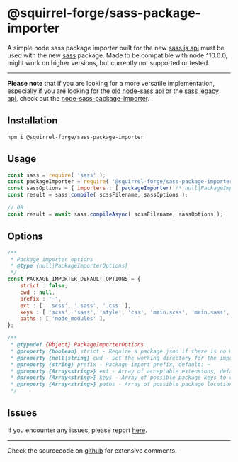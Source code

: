 # @squirrel-forge/sass-package-importer
A simple node sass package importer built for the new [sass js api](https://sass-lang.com/documentation/js-api) must be used with the new [sass](https://www.npmjs.com/package/sass) package.
Made to be compatible with node ^10.0.0, might work on higher versions, but currently not supported or tested.

---
**Please note** that if you are looking for a more versatile implementation, especially if you are looking for the [old node-sass api](https://www.npmjs.com/package/node-sass) or the [sass legacy api](https://sass-lang.com/documentation/js-api#legacy-api), check out the [node-sass-package-importer](https://www.npmjs.com/package/node-sass-package-importer).

## Installation

```
npm i @squirrel-forge/sass-package-importer
```

## Usage

```javascript
const sass = require( 'sass' );
const packageImporter = require( '@squirrel-forge/sass-package-importer' );
const sassOptions = { importers : [ packageImporter( /* null|PackageImporterOptions */ ) ] };
const result = sass.compile( scssFilename, sassOptions );

// OR
const result = await sass.compileAsync( scssFilename, sassOptions );
```

## Options

```javascript
/**
 * Package importer options
 * @type {null|PackageImporterOptions}
 */
const PACKAGE_IMPORTER_DEFAULT_OPTIONS = {
    strict : false,
    cwd : null,
    prefix : '~',
    ext : [ '.scss', '.sass', '.css' ],
    keys : [ 'scss', 'sass', 'style', 'css', 'main.scss', 'main.sass', 'main.style', 'main.css', 'main' ],
    paths : [ 'node_modules' ],
};

/**
 * @typedef {Object} PackageImporterOptions
 * @property {boolean} strict - Require a package.json if there is no module target info, default: false
 * @property {null|string} cwd - Set the working directory for the importer, default: null > process.cwd()
 * @property {string} prefix - Package import prefix, default: ~
 * @property {Array<string>} ext - Array of acceptable extensions, defaults: see PACKAGE_IMPORTER_DEFAULT_OPTIONS.ext
 * @property {Array<string>} keys - Array of possible package keys to check for a file reference, defaults: see PACKAGE_IMPORTER_DEFAULT_OPTIONS.keys
 * @property {Array<string>} paths - Array of possible package locations, relative or absolute paths, defaults see PACKAGE_IMPORTER_DEFAULT_OPTIONS.paths
 */
```

## Issues

If you encounter any issues, please report [here](https://github.com/squirrel-forge/node-sass-package-importer/issues).

---
Check the sourcecode on [github](https://github.com/squirrel-forge/node-sass-package-importer) for extensive comments.
